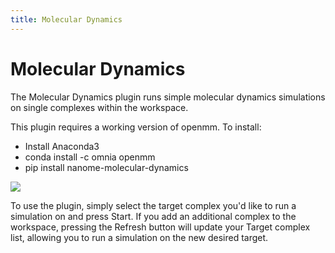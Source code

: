 ```yaml
---
title: Molecular Dynamics
---
```


# Molecular Dynamics

The Molecular Dynamics plugin runs simple molecular dynamics simulations on single complexes within the workspace.

This plugin requires a working version of openmm. To install:

- Install Anaconda3
- conda install -c omnia openmm
- pip install nanome-molecular-dynamics

![](/assets/compressed/plugins-page/moleculardynamics_plugin.png)

To use the plugin, simply select the target complex you'd like to run a simulation on and press Start. If you add an additional complex to the workspace, pressing the Refresh button will update your Target complex list, allowing you to run a simulation on the new desired target.
